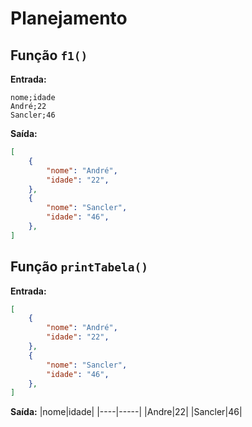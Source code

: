 # Planejamento

## Função `f1()`

**Entrada:**

```csv
nome;idade
André;22
Sancler;46
```

**Saída:**
```json
[
    {
        "nome": "André",
        "idade": "22",
    },
    {
        "nome": "Sancler",
        "idade": "46",
    },
]
```


## Função `printTabela()`

**Entrada:**
```json
[
    {
        "nome": "André",
        "idade": "22",
    },
    {
        "nome": "Sancler",
        "idade": "46",
    },
]
```

**Saída:**
|nome|idade|
|----|-----|
|Andre|22|
|Sancler|46|